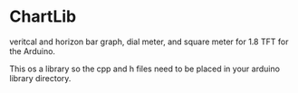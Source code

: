 # ChartLib
veritcal and horizon bar graph, dial meter, and square meter for 1.8 TFT for the Arduino.

This os a library so the cpp and h files need to be placed in your arduino library directory.
